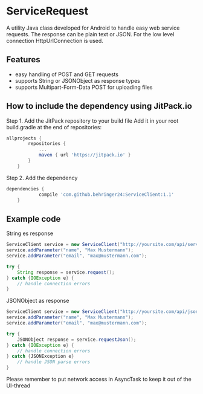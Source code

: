 # ServiceRequest

A utility Java class developed for Android to handle easy web service requests. The response can be plain text or JSON. For the low level connection HttpUrlConnection is used.

## Features

- easy handling of POST and GET requests
- supports String or JSONObject as response types
- supports Multipart-Form-Data POST for uploading files

## How to include the dependency using JitPack.io

Step 1. Add the JitPack repository to your build file
Add it in your root build.gradle at the end of repositories:
```gradle
allprojects {
		repositories {
			...
			maven { url 'https://jitpack.io' }
		}
	}
```
Step 2. Add the dependency
```gradle
dependencies {
	        compile 'com.github.behringer24:ServiceClient:1.1'
	}
```

## Example code

String es response
```java
ServiceClient service = new ServiceClient("http://yoursite.com/api/service", RequestMethod.POST);
service.addParameter("name", "Max Mustermann");
service.addParameter("email", "max@mustermann.com");

try {
	String response = service.request();
} catch {IOException e} {
	// handle connection errors
}
```

JSONObject as response
```java
ServiceClient service = new ServiceClient("http://yoursite.com/api/jsonService", RequestMethod.POST);
service.addParameter("name", "Max Mustermann");
service.addParameter("email", "max@mustermann.com");

try {
	JSONObject response = service.requestJson();
} catch {IOException e} {
	// handle connection errors
} catch {JSONException e}
	// handle JSON parse errors
}
```

Please remember to put network access in AsyncTask to keep it out of the UI-thread
